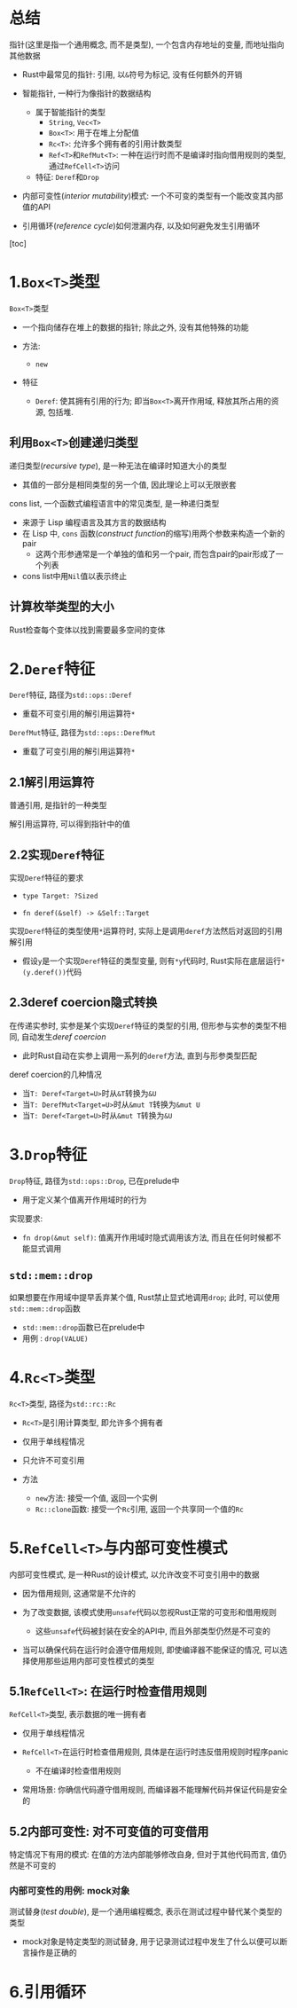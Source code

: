 # 总结

指针(这里是指一个通用概念, 而不是类型), 一个包含内存地址的变量, 而地址指向其他数据

* Rust中最常见的指针: 引用, 以`&`符号为标记, 没有任何额外的开销
* 智能指针, 一种行为像指针的数据结构
  * 属于智能指针的类型
    * `String`, `Vec<T>`
    * `Box<T>`: 用于在堆上分配值
    * `Rc<T>`: 允许多个拥有者的引用计数类型
    * `Ref<T>`和`RefMut<T>`: 一种在运行时而不是编译时指向借用规则的类型, 通过`RefCell<T>`访问  
  * 特征: `Deref`和`Drop`

* 内部可变性(*interior mutability*)模式: 一个不可变的类型有一个能改变其内部值的API
* 引用循环(*reference cycle*)如何泄漏内存, 以及如何避免发生引用循环

[toc]

# 1.`Box<T>`类型

`Box<T>`类型

* 一个指向储存在堆上的数据的指针; 除此之外, 没有其他特殊的功能

* 方法: 
  * `new`
* 特征
  * `Deref`: 使其拥有引用的行为; 即当`Box<T>`离开作用域, 释放其所占用的资源, 包括堆.

## 利用`Box<T>`创建递归类型

递归类型(*recursive type*), 是一种无法在编译时知道大小的类型

* 其值的一部分是相同类型的另一个值, 因此理论上可以无限嵌套

cons list, 一个函数式编程语言中的常见类型, 是一种递归类型

* 来源于 Lisp 编程语言及其方言的数据结构
* 在 Lisp 中, `cons` 函数(*construct function*的缩写)用两个参数来构造一个新的pair
  * 这两个形参通常是一个单独的值和另一个pair, 而包含pair的pair形成了一个列表
* cons list中用`Nil`值以表示终止

## 计算枚举类型的大小

Rust检查每个变体以找到需要最多空间的变体

# 2.`Deref`特征

`Deref`特征, 路径为`std::ops::Deref`

* 重载不可变引用的解引用运算符`*`

`DerefMut`特征, 路径为`std::ops::DerefMut`

* 重载了可变引用的解引用运算符`*`

## 2.1解引用运算符

普通引用, 是指针的一种类型

解引用运算符, 可以得到指针中的值

## 2.2实现`Deref`特征

实现`Deref`特征的要求

* `type Target: ?Sized`

* `fn deref(&self) -> &Self::Target`

实现`Deref`特征的类型使用`*`运算符时, 实际上是调用`deref`方法然后对返回的引用解引用

* 假设`y`是一个实现`Deref`特征的类型变量, 则有`*y`代码时, Rust实际在底层运行`*(y.deref())`代码

## 2.3deref coercion隐式转换

在传递实参时, 实参是某个实现`Deref`特征的类型的引用, 但形参与实参的类型不相同, 自动发生*deref coercion*

* 此时Rust自动在实参上调用一系列的`deref`方法, 直到与形参类型匹配

deref coercion的几种情况

* 当`T: Deref<Target=U>`时从`&T`转换为`&U`
* 当`T: DerefMut<Target=U>`时从`&mut T`转换为`&mut U`
* 当`T: Deref<Target=U>`时从`&mut T`转换为`&U`

# 3.`Drop`特征

`Drop`特征, 路径为`std::ops::Drop`, 已在prelude中

* 用于定义某个值离开作用域时的行为

实现要求:

* `fn drop(&mut self)`: 值离开作用域时隐式调用该方法, 而且在任何时候都不能显式调用

## `std::mem::drop`

如果想要在作用域中提早丢弃某个值, Rust禁止显式地调用`drop`; 此时, 可以使用`std::mem::drop`函数

* `std::mem::drop`函数已在prelude中
* 用例 : `drop(VALUE)`

# 4.`Rc<T>`类型

`Rc<T>`类型, 路径为`std::rc::Rc`

* `Rc<T>`是引用计算类型, 即允许多个拥有者

* 仅用于单线程情况
* 只允许不可变引用
* 方法
  * `new`方法: 接受一个值, 返回一个实例
  * `Rc::clone`函数: 接受一个`Rc`引用, 返回一个共享同一个值的`Rc`

# 5.`RefCell<T>`与内部可变性模式

内部可变性模式, 是一种Rust的设计模式, 以允许改变不可变引用中的数据

* 因为借用规则, 这通常是不允许的

* 为了改变数据, 该模式使用`unsafe`代码以忽视Rust正常的可变形和借用规则
  * 这些`unsafe`代码被封装在安全的API中, 而且外部类型仍然是不可变的
* 当可以确保代码在运行时会遵守借用规则, 即使编译器不能保证的情况, 可以选择使用那些运用内部可变性模式的类型

## 5.1`RefCell<T>`: 在运行时检查借用规则

`RefCell<T>`类型, 表示数据的唯一拥有者

* 仅用于单线程情况

* `RefCell<T>`在运行时检查借用规则, 具体是在运行时违反借用规则时程序panic
  * 不在编译时检查借用规则
* 常用场景: 你确信代码遵守借用规则, 而编译器不能理解代码并保证代码是安全的

## 5.2内部可变性: 对不可变值的可变借用

特定情况下有用的模式:  在值的方法内部能够修改自身, 但对于其他代码而言, 值仍然是不可变的

### 内部可变性的用例: mock对象

测试替身(*test double*), 是一个通用编程概念, 表示在测试过程中替代某个类型的类型

* mock对象是特定类型的测试替身, 用于记录测试过程中发生了什么以便可以断言操作是正确的

# 6.引用循环